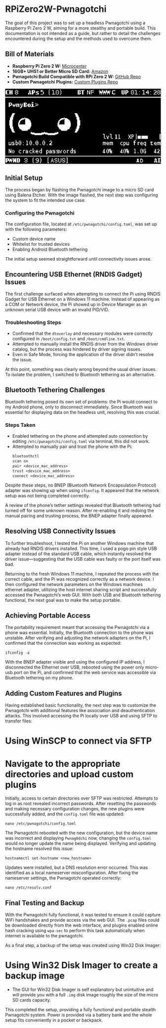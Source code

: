 # RPiZero2W-Pwnagotchi

The goal of this project was to set up a headless Pwnagotchi using a Raspberry Pi Zero 2 W, aiming for a more stealthy and portable build. This documentation is not intended as a guide, but rather to detail the challenges encountered during the setup and the methods used to overcome them.

## Bill of Materials

- **Raspberry Pi Zero 2 W:** [Microcenter](https://www.microcenter.com/product/643085/raspberry-pi-zero-2-w)
- **16GB+ UHS1 or Better Micro SD Card:** [Amazon](https://www.amazon.com/Professional-verified-Amazon-MicroSDHC-Certified/dp/B07BYSZP73)
- **Pwnagotchi Build Compatible with RPi Zero 2 W:** [GitHub Repo](https://github.com/jayofelony/pwnagotchi)
- **Custom Pwnagotchi Plugins:** [Custom Plugins Repo](https://github.com/SHUR1K-N/Project-Pwnag0dchi)



![pwnagotchi](https://github.com/AdamHayball/RPiZero2W-Pwnagotchi/blob/main/pwnyboi.png)



## Initial Setup

The process began by flashing the Pwnagotchi image to a micro SD card using Balena Etcher. With the image flashed, the next step was configuring the system to fit the intended use case.

### Configuring the Pwnagotchi

The configuration file, located at `/etc/pwnagotchi/config.toml`, was set up with the following parameters:
- Custom device name
- Whitelist for trusted devices
- Enabling Android Bluetooth tethering

The initial setup seemed straightforward until connectivity issues arose.

## Encountering USB Ethernet (RNDIS Gadget) Issues

The first challenge surfaced when attempting to connect the Pi using RNDIS Gadget for USB Ethernet on a Windows 11 machine. Instead of appearing as a COM or Network device, the Pi showed up in Device Manager as an unknown serial USB device with an invalid PID/VID.

### Troubleshooting Steps

- Confirmed that the `dtoverlay` and necessary modules were correctly configured in `/boot/config.txt` and `/boot/cmdline.txt`.
- Attempted to manually install the RNDIS driver from the Windows driver catalog, but the process was hindered by driver signing issues.
- Even in Safe Mode, forcing the application of the driver didn’t resolve the issue.

At this point, something was clearly wrong beyond the usual driver issues. To isolate the problem, I switched to Bluetooth tethering as an alternative.

## Bluetooth Tethering Challenges

Bluetooth tethering posed its own set of problems: the Pi would connect to my Android phone, only to disconnect immediately. Since Bluetooth was essential for displaying data on the headless unit, resolving this was crucial.

### Steps Taken

- Enabled tethering on the phone and attempted auto connection by editing `/etc/pwnagotchi/config.toml` via terminal, this did not work.
- Attempted to manually pair and trust the phone with the Pi:
  ~~~
  bluetoothctl
  scan on
  pair <device_mac_address>
  trust <device_mac_address>
  connect <device_mac_address>
  ~~~
Despite these steps, no BNEP (Bluetooth Network Encapsulation Protocol) adapter was showing up when using `ifconfig`. It appeared that the network setup was not being completed correctly.

A review of the phone’s tether settings revealed that Bluetooth tethering had turned off for some unknown reason. After re-enabling it and redoing the manual pairing and trusting process, the BNEP adapter finally appeared.

## Resolving USB Connectivity Issues

To further troubleshoot, I tested the Pi on another Windows machine that already had RNDIS drivers installed. This time, I used a pogo pin style USB adapter instead of the standard USB cable, which instantly resolved the driver issue—suggesting that the USB cable was faulty or the port itself was bad.

Returning to the fresh Windows 11 machine, I repeated the process with the correct cable, and the Pi was recognized correctly as a network device. I then configured the network parameters on the Windows machines ethernet adapter, utilizing the host internet sharing script and successfully accessed the Pwnagotchi’s web GUI. With both USB and Bluetooth tethering functional, the next goal was to make the setup portable.

## Achieving Portable Access

The portability requirement meant that accessing the Pwnagotchi via a phone was essential. Initially, the Bluetooth connection to the phone was unstable. After verifying and adjusting the network adapters on the Pi, I confirmed that the connection was working as expected:
  ~~~
  ifconfig -a
  ~~~
With the BNEP adapter visible and using the configured IP address, I disconnected the Ethernet over USB, rebooted using the power only micro-usb port on the Pi, and confirmed that the web service was accessible via Bluetooth tethering on my phone.

## Adding Custom Features and Plugins

Having established basic functionality, the next step was to customize the Pwnagotchi with additional features like association and deauthentication attacks. This involved accessing the Pi locally over USB and using SFTP to transfer files:

  # Using WinSCP to connect via SFTP
  # Navigate to the appropriate directories and upload custom plugins

Initially, access to certain directories over SFTP was restricted. Attempts to log in as root revealed incorrect passwords. After resetting the passwords and making necessary configuration changes, the new plugins were successfully added, and the `config.toml` file was updated:
  ~~~
  nano /etc/pwnagotchi/config.toml
  ~~~
The Pwnagotchi rebooted with the new configuration, but the device name was incorrect and displaying `Pwnag0dchi` now, changing the `config.toml` would no longer update the name being displayed. Verifying and updating the hostname resolved this issue:
  ~~~
  hostnamectl set-hostname <new_hostname>
  ~~~
Updates were installed, but a DNS resolution error occurred. This was identified as a local nameserver misconfiguration. After fixing the nameserver settings, the Pwnagotchi operated correctly:
  ~~~
  nano /etc/resolv.conf
  ~~~
## Final Testing and Backup

With the Pwnagotchi fully functional, it was tested to ensure it could capture WiFi handshakes and provide access via the web GUI. The `.pcap` files could be downloaded directly from the web interface, and plugins enabled online hash cracking using `wpa-sec` to perform this task automatically when internet is available to the pwnagotchi.

As a final step, a backup of the setup was created using Win32 Disk Imager:

  # Using Win32 Disk Imager to create a backup image
  - The GUI for Win32 Disk Imager is self explanatory but unintuitive and will provide you with a full `.img` disk image roughly the size of the micro SD cards capacity.

This completed the setup, providing a fully functional and portable stealth Pwnagotchi system. Power is provided via a battery bank and the whole setup fits conveniently in a pocket or backpack.

